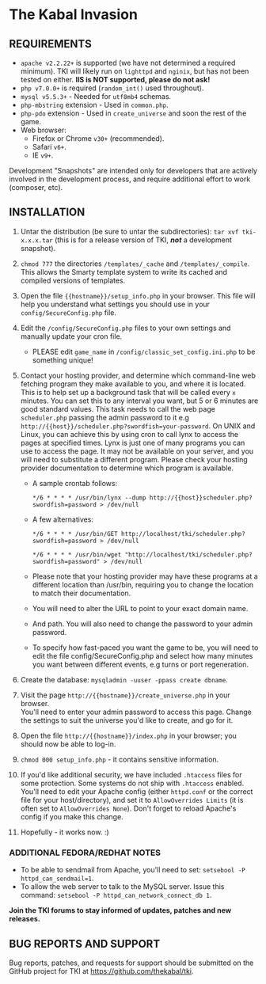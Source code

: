 # The Kabal Invasion

## REQUIREMENTS
- `apache v2.2.22+` is supported (we have not determined a required minimum).
  TKI will likely run on `lighttpd` and `nginix`, but has not been tested on
  either. **IIS is NOT supported, please do not ask!**
- `php v7.0.0+` is required (`random_int()` used throughout).  
- `mysql v5.5.3+` - Needed for `utf8mb4` schemas.
- `php-mbstring` extension - Used in `common.php`.
- `php-pdo` extension - Used in `create_universe` and soon the rest of the game.
- Web browser:
  - Firefox or Chrome `v30+` (recommended).
  - Safari `v6+`.
  - IE `v9+`.

Development "Snapshots" are intended only for developers that are actively
involved in the development process, and require additional effort to work (composer, etc).

## INSTALLATION
1. Untar the distribution (be sure to untar the subdirectories):
   `tar xvf tki-x.x.x.tar` (this is for a release version of TKI, _**not**_ a
   development snapshot).
2. `chmod 777` the directories `/templates/_cache` and `/templates/_compile`.
   This allows the Smarty template system to write its cached and compiled
   versions of templates.
3. Open the file `{{hostname}}/setup_info.php` in your browser. This file will
   help you understand what settings you should use in your
   `config/SecureConfig.php` file.
4. Edit the `/config/SecureConfig.php` files to your own settings and manually
   update your cron file.
   - PLEASE edit `game_name` in `/config/classic_set_config.ini.php` to be
       something unique!
5. Contact your hosting provider, and determine which command-line web fetching
   program they make available to you, and where it is located. This is to help
   set up a background task that will be called every `x` minutes. You can set
   this to any interval you want, but 5 or 6 minutes are good standard values.
   This task needs to call the web page `scheduler.php` passing the admin
   password to it e.g `http://{{host}}/scheduler.php?swordfish=your-password`.
   On UNIX and Linux, you can achieve this by using cron to call lynx to access
   the pages at specified times. Lynx is just one of many programs you can use
   to access the page. It may not be available on your server, and you will need
   to substitute a different program. Please check your hosting provider
   documentation to determine which program is available.

   - A sample crontab follows:

     `*/6 * * * * /usr/bin/lynx --dump http://{{host}}scheduler.php?swordfish=password > /dev/null`

   - A few alternatives:

     `*/6 * * * * /usr/bin/GET http://localhost/tki/scheduler.php?swordfish=password > /dev/null`

     `*/6 * * * * /usr/bin/wget "http://localhost/tki/scheduler.php?swordfish=password" > /dev/null`

   - Please note that your hosting provider may have these programs at a
     different location than /usr/bin, requiring you to change the location to
     match their documentation.
   - You will need to alter the URL to point to your exact domain name.
   - And path. You will also need to change the password to your admin password.
   - To specify how fast-paced you want the game to be, you will need to
     edit the file config/SecureConfig.php and select how many minutes you want
     between different events, e.g turns or port regeneration.

6. Create the database: `mysqladmin -uuser -ppass create dbname`.
7. Visit the page `http://{{hostname}}/create_universe.php` in your browser.  
   You'll need to enter your admin password to access this page.  Change the
   settings to suit the universe you'd like to create, and go for it.
8. Open the file `http://{{hostname}}/index.php` in your browser; you should now
   be able to log-in.
9. `chmod 000 setup_info.php` - it contains sensitive information.
10. If you'd like additional security, we have included `.htaccess` files for some
   protection. Some systems do not ship with `.htaccess` enabled. You'll need to
   edit your Apache config (either `httpd.conf` or the correct file for your
   host/directory), and set it to `AllowOverrides Limits` (it is often set to
   `AllowOverrides None`). Don't forget to reload Apache's config if you make
   this change.
11. Hopefully - it works now. :)

### ADDITIONAL FEDORA/REDHAT NOTES
- To be able to sendmail from Apache, you'll need to set:
  `setsebool -P httpd_can_sendmail=1`.
- To allow the web server to talk to the MySQL server. Issue this command:
  `setsebool -P httpd_can_network_connect_db 1`.

**Join the TKI forums to stay informed of updates, patches and new releases.**

## BUG REPORTS AND SUPPORT
Bug reports, patches, and requests for support should be submitted on the GitHub project for TKI at <https://github.com/thekabal/tki>.
